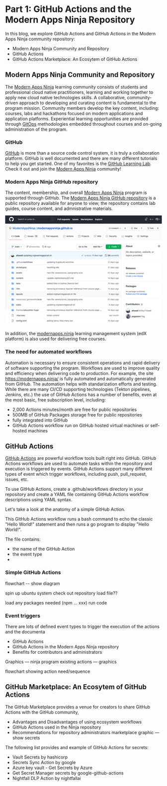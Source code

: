 # Part 1: GitHub Actions and the Modern Apps Ninja Repository
In this blog, we explore GitHub Actions and GitHub Actions in the Modern Apps Ninja community repository:
* Modern Apps Ninja Community and Repository
* GitHub Actions
* GitHub Actions Marketplace: An Ecosytem of GitHub Actions

## Modern Apps Ninja Community and Repository
The [Modern Apps Ninja](https:https://modernapps.ninja/) learning community consists of students and professional cloud native practitioners, learning and working together to apply new cloud native technologies skills. A collaborative, community-driven approach to developing and curating content is fundamental to the program mission.  Community members develop the key content, including: courses, labs and hackathons focused on modern applications and application platforms.  Experiential learning opportunities are provided through [GitOps](https://www.youtube.com/watch?v=r50tRQjisxw) methodologies embedded throughout courses and on-going administration of the program.

### GitHub 
[GitHub](https://github.com) is more than a source code control system, it is truly a collaboration platform. GitHub is well documented and there are many different tutorials to help you get started.  One of my favorites is the [GitHub Learning Lab](https://lab.github.com/). Check it out and join the [Modern Apps Ninja](https:https://modernapps.ninja/) community!

### Modern Apps Ninja GitHub repository
The content, membership, and overall [Modern Apps Ninja](https:https://modernapps.ninja/) program is supported through GitHub.  The [Modern Apps Ninja GitHub repository](https://github.com/ModernAppsNinja/modernappsninja.github.io) is a public repository available for anyone to view; the repository contains lab guides, course content, and admnistrative materials.

![Modern Apps Ninja Repository](../images/modernapps-top-level.png)

In addition, the [modernapps.ninja](https://lms.modernapps.ninja/) learning management system (edX platform) is also used for delivering free courses.

### The need for automated workflows
Automation is necessary to ensure consistent operations and rapid delivery of software supporting the program. Workflows are used to improve quality and efficiency when delivering code to production. For example, the site https://modernapps.ninja/ is fully automated and automatically generated from GitHub. The automation helps with standarization efforts and testing. While there are many CI/CD supporting technologies (Tekton pipelines, Jenkins, etc.) the use of GitHub Actions has a number of benefits, even at the most basic, free subscription level, including: 
* 2,000 Actions minutes/month are free for public repositories
* 500MB of GitHub Packages storage free for public repositories
* fully integrated into GitHub
* GitHub Actions workflow run on GitHub hosted virtual machines or self-hosted machines

## GitHub Actions
[GitHub Actions](https://docs.github.com/en/free-pro-team@latest/actions) are powerful workflow tools built right into GitHub. GitHub Actions workflows are used to automate tasks within the repository and execution is triggered by events. GitHub Actions support many different types of event which trigger workflows, including push, pull_request, issues, etc. 

To use GitHub Actions, create a .github/workflows directory in your repository and create a YAML file containing GitHub Actions workflow descriptions using YAML syntax.

Let's take a look at the anatomy of a simple GitHub Action.

This GitHub Actions workflow runs a bash command to echo the classic "Hello World!" statement and then runs a go program to display "Hello World!".

<insert graphic>
  
The file contains:
* the name of the GitHub Action
* the event type 
* 

### Simple GitHub Actions

flowchart -- show diagram

spin up ubuntu system
check out repository
load file??

load any packages needed (npm ... xxx)
run code




### Event triggers
There are lots of defined event types to trigger the execution of the actions and the documenta 


* GitHub Actions
* GitHub Actions in the Modern Apps Ninja repository
* Benefits for contributors and administrators

Graphics — ninja program
existing actions — graphics

flowchart showing action need/sequence


## GitHub Marketplace: An Ecosytem of GitHub Actions
The GitHub Marketplace provides a venue for creators to share GitHub Actions with the GitHub community, 

* Advantages and Disadvantages of using ecosystem workflows
* GitHub Actions used in the Ninja repository
* Recommendations for repository administrators
marketplace graphic — show secrets

The following list provides and example of GitHub Actions for secrets:
* Vault Secrets by hashicorp
* Secrets Sync Action by google
* Azure key vault - Get Secrets by Azure
* Get Secret Manager secrets by google-github-actions
* Nightfall DLP Action by nightfallai

